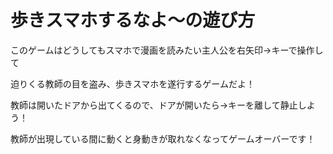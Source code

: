 # 歩きスマホするなよ～の遊び方
このゲームはどうしてもスマホで漫画を読みたい主人公を右矢印→キーで操作して


迫りくる教師の目を盗み、歩きスマホを遂行するゲームだよ！


教師は開いたドアから出てくるので、ドアが開いたら→キーを離して静止しよう！

教師が出現している間に動くと身動きが取れなくなってゲームオーバーです！

